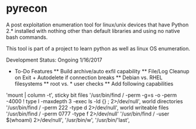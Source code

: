 # pyrecon
A post exploitation enumeration tool for linux/unix devices that have Python 2.\* installed with nothing other than default libraries and using no native bash commands.

This tool is part of a project to learn python as well as linux OS enumeration.

Development Status: Ongoing 1/16/2017

* To-Do Features
** Build archive/auto exfil capability
** File/Log Cleanup on Exit + Autodelete if connection breaks
** Debian vs. RHEL filesystems
** root vs. \* user checks
** Add following capabilities

'mount | column -t',
sticky bit files
'/usr/bin/find / -perm -g=s -o -perm -4000 ! type l -maxdepth 3 -exec ls -ld {} \; 2>/dev/null',
world directories
'/usr/bin/find / -perm 222 -type d 2>/dev/null',
world writeable files
'/usr/bin/find / -perm 0777 -type f 2>/dev/null'
'/usr/bin/find / -user $(whoami) 2>/dev/null',
'/usr/bin/w',
'/usr/bin/'last',
